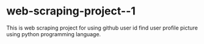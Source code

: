 # web-scraping-project--1
 
 This is web scraping project for using github user id find user profile picture using python programming language.
 

